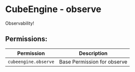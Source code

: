 # CubeEngine - observe
Observability!

## Permissions:

| Permission | Description |
| --- | --- |
| `cubeengine.observe` | Base Permission for observe |
